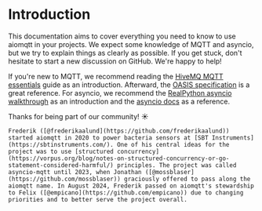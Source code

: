 # Introduction

This documentation aims to cover everything you need to know to use aiomqtt in your projects. We expect some knowledge of MQTT and asyncio, but we try to explain things as clearly as possible. If you get stuck, don't hesitate to start a new discussion on GitHub. We're happy to help!

If you're new to MQTT, we recommend reading the [HiveMQ MQTT essentials](https://www.hivemq.com/mqtt-essentials/) guide as an introduction. Afterward, the [OASIS specification](https://docs.oasis-open.org/mqtt/mqtt/v5.0/mqtt-v5.0.html) is a great reference. For asyncio, we recommend the [RealPython asyncio walkthrough](https://realpython.com/async-io-python/) as an introduction and the [asyncio docs](https://docs.python.org/3/library/asyncio.html) as a reference.

Thanks for being part of our community! ☀️

```{admonition} A little bit of history
Frederik ([@frederikaalund](https://github.com/frederikaalund)) started aiomqtt in 2020 to power bacteria sensors at [SBT Instruments](https://sbtinstruments.com/). One of his central ideas for the project was to use [structured concurrency](https://vorpus.org/blog/notes-on-structured-concurrency-or-go-statement-considered-harmful/) principles. The project was called asyncio-mqtt until 2023, when Jonathan ([@mossblaser](https://github.com/mossblaser)) graciously offered to pass along the aiomqtt name. In August 2024, Frederik passed on aiomqtt's stewardship to Felix ([@empicano](https://github.com/empicano)) due to changing priorities and to better serve the project overall.
```
